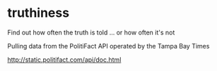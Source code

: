 # truthiness

Find out how often the truth is told ... or how often it's not

Pulling data from the PolitiFact API operated by the Tampa Bay Times

http://static.politifact.com/api/doc.html
